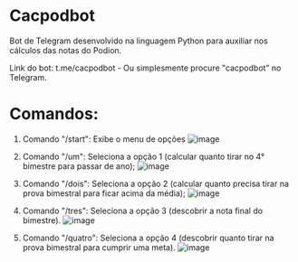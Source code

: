 # Cacpodbot
Bot de Telegram desenvolvido na linguagem Python para auxiliar nos cálculos das notas do Podion. 

Link do bot: t.me/cacpodbot
    - Ou simplesmente procure "cacpodbot" no Telegram.

# Comandos:
1) Comando "/start": Exibe o menu de opções
    ![image](https://user-images.githubusercontent.com/63476124/134788878-8cc25abd-1e09-463a-899e-c7a80f0354b9.png)

2) Comando "/um": Seleciona a opção 1 (calcular quanto tirar no 4° bimestre para passar de ano);
   ![image](https://user-images.githubusercontent.com/63476124/134788484-c7e0131f-f4d6-417c-899b-0fdbe0e9a716.png)


3) Comando "/dois": Seleciona a opção 2 (calcular quanto precisa tirar na prova bimestral para ficar acima da média);
    ![image](https://user-images.githubusercontent.com/63476124/134788496-3c802760-066c-4271-92e9-5235ab0c9ec4.png)

4) Comando "/tres": Seleciona a opção 3 (descobrir a nota final do bimestre).
    ![image](https://user-images.githubusercontent.com/63476124/134788843-2399da34-04af-4957-ab02-3a7692722869.png)
    
5) Comando "/quatro": Seleciona a opção 4 (descobrir quanto tirar na prova bimestral para cumprir uma meta).
    ![image](https://user-images.githubusercontent.com/63476124/134788864-fb1e45d1-e45a-44bd-96d2-f5370e519841.png)

